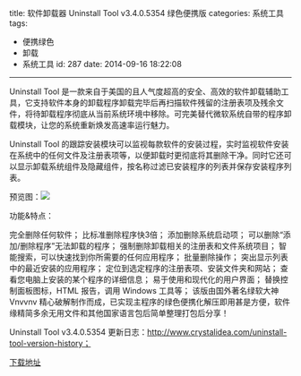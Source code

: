 title: 软件卸载器 Uninstall Tool v3.4.0.5354 绿色便携版
categories: 系统工具
tags:
  - 便携绿色
  - 卸载
  - 系统工具
id: 287
date: 2014-09-16 18:22:08
---

Uninstall Tool 是一款来自于美国的且人气度超高的安全、高效的软件卸载辅助工具，它支持软件本身的卸载程序卸载完毕后再扫描软件残留的注册表项及残余文件，将待卸载程序彻底从当前系统环境中移除。可完美替代微软系统自带的程序卸载模块，让您的系统重新焕发高速率运行魅力。

Uninstall Tool 的跟踪安装模块可以监视每款软件的安装过程，实时监视软件安装在系统中的任何文件及注册表项等，以便卸载时更彻底将其删除干净。同时它还可以显示卸载系统组件及隐藏组件，按名称过滤已安装程序的列表并保存安装程序列表。

预览图：![](http://szcxgg.qiniudn.com/2014-09-16_180931.jpg)

功能&amp;特点：

完全删除任何软件；
比标准删除程序快3倍；
添加删除系统启动项；
可以删除“添加/删除程序”无法卸载的程序；
强制删除卸载相关的注册表和文件系统项目；
智能搜索，可以快速找到你所需要的任何应用程序；
批量删除操作；
突出显示列表中的最近安装的应用程序；
定位到选定程序的注册表项、安装文件夹和网站；
查看您电脑上安装的某个程序的详细信息；
易于使用和现代化的用户界面；
替换控制面板图标，HTML 报告，调用 Windows 工具等；
该版由国外著名绿软大神 Vnvvnv 精心破解制作而成，已实现主程序的绿色便携化解压即用甚是方便，软件缘精简多余无用文件和其他国家语言包后简单整理打包后分享！

Uninstall Tool v3.4.0.5354 更新日志：http://www.crystalidea.com/uninstall-tool-version-history；

[下载地址](http://pan.baidu.com/s/1sj6pXOL)